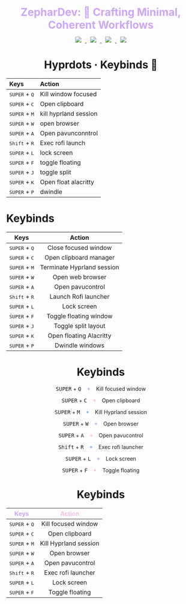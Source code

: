 <h1 align="center" style="color:#cba6f7; margin-bottom:0.2em;">
  ZepharDev: 🍁 Crafting Minimal, Coherent Workflows
</h1>

<p align="center">
  <a href="https://github.com/ZepharDev/hyprdots/stargazers">
    <img src="https://img.shields.io/github/stars/ZepharDev/hyprdots?color=cba6f7&style=for-the-badge&label=Stars&labelColor=1e1e2e&logo=github&logoColor=white" style="margin: 0 10px;">
  </a>
  <a href="https://github.com/ZepharDev/hyprdots/network/members">
    <img src="https://img.shields.io/github/forks/ZepharDev/hyprdots?color=cba6f7&style=for-the-badge&label=Forks&labelColor=1e1e2e&logo=github&logoColor=white" style="margin: 0 10px;">
  </a> <a href="https://github.com/ZepharDev/hyprdots/commits">
    <img src="https://img.shields.io/github/commit-activity/y/ZepharDev/hyprdots?color=eba0ac&style=for-the-badge&label=Commits&labelColor=1e1e2e&logo=git&logoColor=white" style="margin: 0 10px;"> </a>  <a href="https://github.com/ZepharDev/hyprdots/commits">
    <img src="https://img.shields.io/github/last-commit/ZepharDev/hyprdots?color=f9e2af&style=for-the-badge&label=Last%20Commit&labelColor=1e1e2e&logo=github&logoColor=white" style="margin: 0 10px;">
  </a>
</p>
<h1 align="center">Hyprdots · Keybinds 🍁</h1>


| Keys                                                 | Action                          |
| :--------------------------------------------------- | :------------------------------ |
| <kbd>SUPER</kbd> + <kbd>Q</kbd>                       | Kill window focused            |
| <kbd>SUPER</kbd> + <kbd>C</kbd>                       | Open clipboard           |
| <kbd>SUPER</kbd> + <kbd>M</kbd>                 | kill hyprland session           |
| <kbd>SUPER</kbd> + <kbd>W</kbd>                      | open browser                    |
| <kbd>SUPER</kbd> + <kbd>A</kbd>                      | Open pavunconntrol                    |
| <kbd>Shift</kbd> + <kbd>R</kbd>                    | Exec rofi launch              |
| <kbd>SUPER</kbd> + <kbd>L</kbd>                      | lock screen                     |
| <kbd>SUPER</kbd> + <kbd>F</kbd>                      | toggle floating              |
| <kbd>SUPER</kbd> + <kbd>J</kbd>                      | toggle split                     |
| <kbd>SUPER</kbd> + <kbd>K</kbd>                      |  Open float alacritty         |
| <kbd>SUPER</kbd> + <kbd>P</kbd>                      | dwindle                   |

# Keybinds

| Keys                         | Action                      |
|:----------------------------:|:---------------------------:|
| <kbd>SUPER</kbd> + <kbd>Q</kbd>  | Close focused window        |
| <kbd>SUPER</kbd> + <kbd>C</kbd>  | Open clipboard manager      |
| <kbd>SUPER</kbd> + <kbd>M</kbd>  | Terminate Hyprland session  |
| <kbd>SUPER</kbd> + <kbd>W</kbd>  | Open web browser            |
| <kbd>SUPER</kbd> + <kbd>A</kbd>  | Open pavucontrol            |
| <kbd>Shift</kbd> + <kbd>R</kbd>  | Launch Rofi launcher        |
| <kbd>SUPER</kbd> + <kbd>L</kbd>  | Lock screen                 |
| <kbd>SUPER</kbd> + <kbd>F</kbd>  | Toggle floating window      |
| <kbd>SUPER</kbd> + <kbd>J</kbd>  | Toggle split layout         |
| <kbd>SUPER</kbd> + <kbd>K</kbd>  | Open floating Alacritty     |
| <kbd>SUPER</kbd> + <kbd>P</kbd>  | Dwindle windows             |

<h1 align="center">Keybinds</h1>

<div align="center">

  <p>
    <kbd>SUPER</kbd> + <kbd>Q</kbd>
    <span style="color:#cba6f7; margin: 0 10px;">✦</span>
    Kill focused window
  </p>

  <p>
    <kbd>SUPER</kbd> + <kbd>C</kbd>
    <span style="color:#f5c2e7; margin: 0 10px;">✦</span>
    Open clipboard
  </p>

  <p>
    <kbd>SUPER</kbd> + <kbd>M</kbd>
    <span style="color:#89b4fa; margin: 0 10px;">✦</span>
    Kill Hyprland session
  </p>

  <p>
    <kbd>SUPER</kbd> + <kbd>W</kbd>
    <span style="color:#cba6f7; margin: 0 10px;">✦</span>
    Open browser
  </p>

  <p>
    <kbd>SUPER</kbd> + <kbd>A</kbd>
    <span style="color:#f5c2e7; margin: 0 10px;">✦</span>
    Open pavucontrol
  </p>

  <p>
    <kbd>Shift</kbd> + <kbd>R</kbd>
    <span style="color:#89b4fa; margin: 0 10px;">✦</span>
    Exec rofi launcher
  </p>

  <p>
    <kbd>SUPER</kbd> + <kbd>L</kbd>
    <span style="color:#cba6f7; margin: 0 10px;">✦</span>
    Lock screen
  </p>

  <p>
    <kbd>SUPER</kbd> + <kbd>F</kbd>
    <span style="color:#f5c2e7; margin: 0 10px;">✦</span>
    Toggle floating
  </p>
</div>

<h1 align="center">Keybinds</h1>

<table align="center">
  <thead>
    <tr>
      <th style="text-align:center; color:#cba6f7;">Keys</th>
      <th style="text-align:center; color:#f5c2e7;">Action</th>
    </tr>
  </thead>
  <tbody>
    <tr>
      <td align="center"><kbd>SUPER</kbd> + <kbd>Q</kbd></td>
      <td align="center">Kill focused window</td>
    </tr>
    <tr>
      <td align="center"><kbd>SUPER</kbd> + <kbd>C</kbd></td>
      <td align="center">Open clipboard</td>
    </tr>
    <tr>
      <td align="center"><kbd>SUPER</kbd> + <kbd>M</kbd></td>
      <td align="center">Kill Hyprland session</td>
    </tr>
    <tr>
      <td align="center"><kbd>SUPER</kbd> + <kbd>W</kbd></td>
      <td align="center">Open browser</td>
    </tr>
    <tr>
      <td align="center"><kbd>SUPER</kbd> + <kbd>A</kbd></td>
      <td align="center">Open pavucontrol</td>
    </tr>
    <tr>
      <td align="center"><kbd>Shift</kbd> + <kbd>R</kbd></td>
      <td align="center">Exec rofi launcher</td>
    </tr>
    <tr>
      <td align="center"><kbd>SUPER</kbd> + <kbd>L</kbd></td>
      <td align="center">Lock screen</td>
    </tr>
    <tr>
      <td align="center"><kbd>SUPER</kbd> + <kbd>F</kbd></td>
      <td align="center">Toggle floating</td>
    </tr>
  </tbody>
</table>